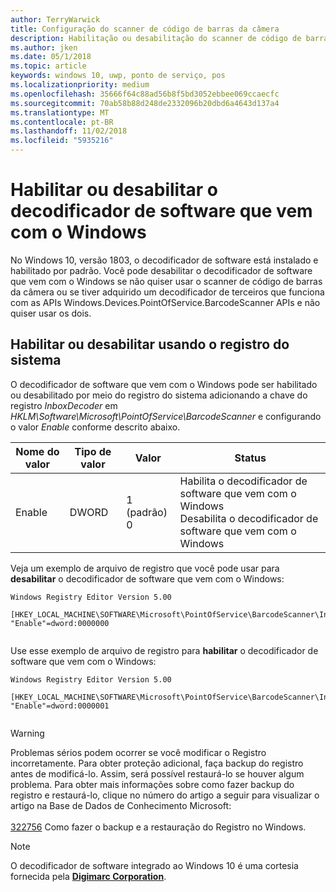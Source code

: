 ```yaml
---
author: TerryWarwick
title: Configuração do scanner de código de barras da câmera
description: Habilitação ou desabilitação do scanner de código de barras da câmera
ms.author: jken
ms.date: 05/1/2018
ms.topic: article
keywords: windows 10, uwp, ponto de serviço, pos
ms.localizationpriority: medium
ms.openlocfilehash: 35666f64c88ad56b8f5bd3052ebbee069ccaecfc
ms.sourcegitcommit: 70ab58b88d248de2332096b20dbd6a4643d137a4
ms.translationtype: MT
ms.contentlocale: pt-BR
ms.lasthandoff: 11/02/2018
ms.locfileid: "5935216"
---
```

# <a name="enable-or-disable-the-software-decoder-that-ships-with-windows"></a>Habilitar ou desabilitar o decodificador de software que vem com o Windows
No Windows 10, versão 1803, o decodificador de software está instalado e habilitado por padrão.  Você pode desabilitar o decodificador de software que vem com o Windows se não quiser usar o scanner de código de barras da câmera ou se tiver adquirido um decodificador de terceiros que funciona com as APIs Windows.Devices.PointOfService.BarcodeScanner APIs e não quiser usar os dois.

## <a name="enable-or-disable-using-the-system-registry"></a>Habilitar ou desabilitar usando o registro do sistema
O decodificador de software que vem com o Windows pode ser habilitado ou desabilitado por meio do registro do sistema adicionando a chave do registro *InboxDecoder* em *HKLM\Software\Microsoft\PointOfService\BarcodeScanner* e configurando o valor *Enable* conforme descrito abaixo.

| Nome do valor  | Tipo de valor | Valor | Status |
| ----------- | --------- | -------|--------|
| Enable      | DWORD     | 1 (padrão)<br/>0 |  Habilita o decodificador de software que vem com o Windows <br/> Desabilita o decodificador de software que vem com o Windows |


Veja um exemplo de arquivo de registro que você pode usar para **desabilitar** o decodificador de software que vem com o Windows:

```
Windows Registry Editor Version 5.00

[HKEY_LOCAL_MACHINE\SOFTWARE\Microsoft\PointOfService\BarcodeScanner\InboxDecoder]
"Enable"=dword:0000000


```  
    
Use esse exemplo de arquivo de registro para **habilitar** o decodificador de software que vem com o Windows:

```
Windows Registry Editor Version 5.00

[HKEY_LOCAL_MACHINE\SOFTWARE\Microsoft\PointOfService\BarcodeScanner\InboxDecoder]
"Enable"=dword:0000001


```  

> [!Warning] 
> Problemas sérios podem ocorrer se você modificar o Registro incorretamente.  Para obter proteção adicional, faça backup do registro antes de modificá-lo.  Assim, será possível restaurá-lo se houver algum problema.  Para obter mais informações sobre como fazer backup do registro e restaurá-lo, clique no número do artigo a seguir para visualizar o artigo na Base de Dados de Conhecimento Microsoft: <br/><br/> [322756](http://support.microsoft.com/kb/322756) Como fazer o backup e a restauração do Registro no Windows.

> [!NOTE]
> O decodificador de software integrado ao Windows 10 é uma cortesia fornecida pela  [**Digimarc Corporation**](https://www.digimarc.com/).
